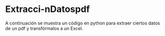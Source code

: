 # Extracci-nDatospdf
A continuación se muestra un código en python para extraer ciertos datos de un pdf y transfórmalos a un Excel.
